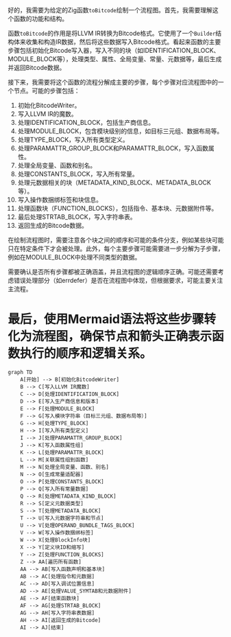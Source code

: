 好的，我需要为给定的Zig函数`toBitcode`绘制一个流程图。首先，我需要理解这个函数的功能和结构。

函数`toBitcode`的作用是将LLVM IR转换为Bitcode格式。它使用了一个`Builder`结构体来收集和构造IR数据，然后将这些数据写入Bitcode格式。看起来函数的主要步骤包括初始化Bitcode写入器，写入不同的块（如IDENTIFICATION_BLOCK、MODULE_BLOCK等），处理类型、属性、全局变量、常量、元数据等，最后生成并返回Bitcode数据。

接下来，我需要将这个函数的流程分解成主要的步骤，每个步骤对应流程图中的一个节点。可能的步骤包括：

1. 初始化BitcodeWriter。
2. 写入LLVM IR的魔数。
3. 处理IDENTIFICATION_BLOCK，包括生产商信息。
4. 处理MODULE_BLOCK，包含模块级别的信息，如目标三元组、数据布局等。
5. 处理TYPE_BLOCK，写入所有类型定义。
6. 处理PARAMATTR_GROUP_BLOCK和PARAMATTR_BLOCK，写入函数属性。
7. 处理全局变量、函数和别名。
8. 处理CONSTANTS_BLOCK，写入所有常量。
9. 处理元数据相关的块（METADATA_KIND_BLOCK、METADATA_BLOCK等）。
10. 写入操作数捆绑标签和块信息。
11. 处理函数块（FUNCTION_BLOCKS），包括指令、基本块、元数据附件等。
12. 最后处理STRTAB_BLOCK，写入字符串表。
13. 返回生成的Bitcode数据。

在绘制流程图时，需要注意各个块之间的顺序和可能的条件分支，例如某些块可能只在特定条件下才会被处理。此外，每个主要步骤可能需要进一步分解为子步骤，例如在MODULE_BLOCK中处理不同类型的数据。

需要确认是否所有步骤都被正确涵盖，并且流程图的逻辑顺序正确。可能还需要考虑错误处理部分（如errdefer）是否在流程图中体现，但根据要求，可能主要关注主流程。

最后，使用Mermaid语法将这些步骤转化为流程图，确保节点和箭头正确表示函数执行的顺序和逻辑关系。
================================================
```mermaid
graph TD
    A[开始] --> B[初始化BitcodeWriter]
    B --> C[写入LLVM IR魔数]
    C --> D[处理IDENTIFICATION_BLOCK]
    D --> E[写入生产商信息和版本]
    E --> F[处理MODULE_BLOCK]
    F --> G[写入模块字符串（目标三元组、数据布局等）]
    G --> H[处理TYPE_BLOCK]
    H --> I[写入所有类型定义]
    I --> J[处理PARAMATTR_GROUP_BLOCK]
    J --> K[写入函数属性组]
    K --> L[处理PARAMATTR_BLOCK]
    L --> M[关联属性组到函数]
    M --> N[处理全局变量、函数、别名]
    N --> O[生成常量适配器]
    O --> P[处理CONSTANTS_BLOCK]
    P --> Q[写入所有常量数据]
    Q --> R[处理METADATA_KIND_BLOCK]
    R --> S[定义元数据类型]
    S --> T[处理METADATA_BLOCK]
    T --> U[写入元数据字符串和节点]
    U --> V[处理OPERAND_BUNDLE_TAGS_BLOCK]
    V --> W[写入操作数捆绑标签]
    W --> X[处理BlockInfo块]
    X --> Y[定义块ID和缩写]
    Y --> Z[处理FUNCTION_BLOCKS]
    Z --> AA[遍历所有函数]
    AA --> AB[写入函数声明和基本块]
    AB --> AC[处理指令和元数据]
    AC --> AD[写入调试位置信息]
    AD --> AE[处理VALUE_SYMTAB和元数据附件]
    AE --> AF[结束函数块]
    AF --> AG[处理STRTAB_BLOCK]
    AG --> AH[写入字符串表数据]
    AH --> AI[返回生成的Bitcode]
    AI --> AJ[结束]
```